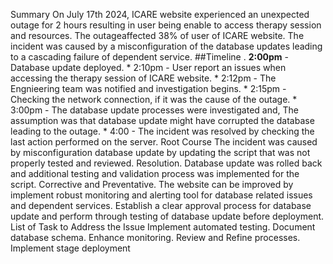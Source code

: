 Summary
	On July 17th 2024, ICARE website experienced an unexpected outage for 2 hours resulting in user being enable to access therapy session and resources. The outageaffected 38% of user of ICARE website. The incident was caused by a misconfiguration of the database updates leading to a cascading failure of dependent service.
##Timeline
	. **2:00pm** - Database update deployed.
	* 2:10pm - User report an issues when accessing the therapy session of ICARE website.
	* 2:12pm - The Engnieering team was notified and investigation begins.
	* 2:15pm - Checking the network connection, if it  was the cause of the outage.
	* 3:00pm - The database update processes were investigated and, The assumption was that database update might have corrupted the database leading to the outage.
	* 4:00 - The incident was resolved by checking the last action performed on the server.
Root Course
	The incident was caused by misconfiguration database update by updating the script that was not properly tested and reviewed.
Resolution.
	Database update was rolled back and additional testing and validation process was implemented for the script.
Corrective and Preventative.
	The website can be improved by implement robust monitoring and alerting tool for database related issues and dependent services.
	Establish a clear approval process for database update and perform through testing of database update before deployment.
List of Task to Address the Issue
	Implement automated testing.
	Document database schema.
	Enhance monitoring.
	Review and Refine processes.
	Implement stage deployment
